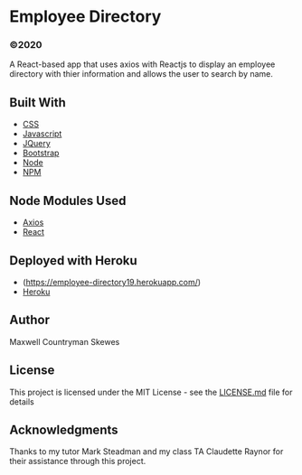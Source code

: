 # Employee Directory
### ©2020
A React-based app that uses axios with Reactjs to display an employee directory with thier information and allows the user to search by name.

## Built With
* [CSS](https://www.w3schools.com/Css)
* [Javascript](https://www.javascript.com)
* [JQuery](https://jquery.com)
* [Bootstrap](https://getbootstrap.com)
* [Node](https://nodejs.org)
* [NPM](https://www.npmjs.com)

## Node Modules Used
* [Axios](https://www.axios.com)
* [React](https://reactjs.org)

## Deployed with Heroku
* (https://employee-directory19.herokuapp.com/)
* [Heroku](https://www.heroku.com)

## Author
Maxwell Countryman Skewes

## License
This project is licensed under the MIT License - see the [LICENSE.md](LICENSE.md) file for details

## Acknowledgments
Thanks to my tutor Mark Steadman and my class TA Claudette Raynor for their assistance through this project.
